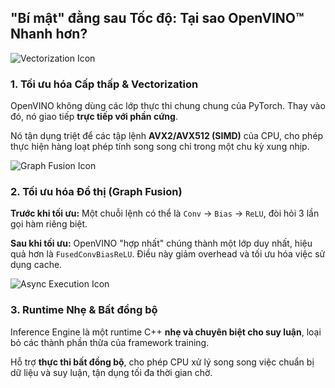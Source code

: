 <!--
  Slide này sử dụng bố cục 3 cột để giải thích 3 lý do kỹ thuật chính.
  Mỗi cột là một "card" với icon, tiêu đề và giải thích ngắn gọn.
-->
<section 
  data-background-image="/images/backgrounds/agenda-bg.png" 
  data-background-opacity="1"
  class="h-full"
>
  <div class="w-full h-full flex flex-col justify-center items-center">
    <h2 class="!text-5xl mb-16 text-center text-white">"Bí mật" đằng sau Tốc độ: <strong class="!text-tech-highlight">Tại sao OpenVINO™ Nhanh hơn?</strong></h2>
    <div class="grid grid-cols-1 md:grid-cols-3 gap-10 w-full max-w-7xl mx-auto">
      <!-- CỘT 1: TỐI ƯU HÓA KERNEL & VECTORIZATION -->
      <div class="fragment bg-tech-card/80 backdrop-blur-sm p-8 rounded-lg border border-tech-subtle/20 h-full" data-fragment-index="1">
        <!-- Icon -->
        <img src="images/icons/icon-vectorization.png" class="h-24 w-24 mx-auto mb-6" alt="Vectorization Icon"/>
        <h3 class="!text-3xl !text-tech-highlight text-center">1. Tối ưu hóa Cấp thấp & Vectorization</h3>
        <p class="mt-6 text-xl text-white">
          OpenVINO không dùng các lớp thực thi chung chung của PyTorch. Thay vào đó, nó giao tiếp <strong class="!text-white">trực tiếp với phần cứng</strong>.
        </p>
        <p class="mt-4 text-xl text-white">
          Nó tận dụng triệt để các tập lệnh <strong class="!text-tech-highlight">AVX2/AVX512 (SIMD)</strong> của CPU, cho phép thực hiện hàng loạt phép tính song song chỉ trong một chu kỳ xung nhịp.
        </p>
      </div>
      <!-- CỘT 2: TỐI ƯU HÓA ĐỒ THỊ (GRAPH FUSION) -->
      <div class="fragment bg-tech-card/80 backdrop-blur-sm p-8 rounded-lg border border-tech-subtle/20 h-full" data-fragment-index="2">
        <!-- Icon -->
        <img src="images/icons/icon-graph-fusion.png" class="h-24 w-24 mx-auto mb-6" alt="Graph Fusion Icon"/>
        <h3 class="!text-3xl !text-tech-highlight text-center">2. Tối ưu hóa Đồ thị (Graph Fusion)</h3>
        <p class="mt-6 text-xl text-white">
          <strong class="!text-white">Trước khi tối ưu:</strong> Một chuỗi lệnh có thể là <code class="bg-black/50 px-2 py-1 rounded">Conv</code> &rarr; <code class="bg-black/50 px-2 py-1 rounded">Bias</code> &rarr; <code class="bg-black/50 px-2 py-1 rounded">ReLU</code>, đòi hỏi 3 lần gọi hàm riêng biệt.
        </p>
        <p class="mt-4 text-xl text-white">
          <strong class="!text-white">Sau khi tối ưu:</strong> OpenVINO "hợp nhất" chúng thành một lớp duy nhất, hiệu quả hơn là <code class="bg-black/50 px-2 py-1 rounded text-tech-highlight">FusedConvBiasReLU</code>. Điều này giảm overhead và tối ưu hóa việc sử dụng cache.
        </p>
      </div>
      <!-- CỘT 3: GIẢM OVERHEAD & THỰC THI BẤT ĐỒNG BỘ -->
      <div class="fragment bg-tech-card/80 backdrop-blur-sm p-8 rounded-lg border border-tech-subtle/20 h-full" data-fragment-index="3">
        <!-- Icon -->
        <img src="images/icons/icon-async.png" class="h-24 w-24 mx-auto mb-6" alt="Async Execution Icon"/>
        <h3 class="!text-3xl !text-tech-highlight text-center">3. Runtime Nhẹ & Bất đồng bộ</h3>
        <p class="mt-6 text-xl text-white">
          Inference Engine là một runtime C++ <strong class="!text-white">nhẹ và chuyên biệt cho suy luận</strong>, loại bỏ các thành phần thừa của framework training.
        </p>
        <p class="mt-4 text-xl text-white">
          Hỗ trợ <strong class="!text-white">thực thi bất đồng bộ</strong>, cho phép CPU xử lý song song việc chuẩn bị dữ liệu và suy luận, tận dụng tối đa thời gian chờ.
        </p>
      </div>
    </div>
  </div>
</section>
